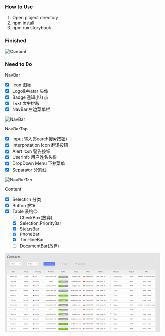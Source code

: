 ### How to Use
1. Open project directory
2. npm install
3. npm run storybook

### Finished

![Content](./public/gif/CRMApp.gif)

### Need to Do

NavBar
- [x] Icon 图标
- [x] Logo&Avatar 头像
- [x] Badge 通知小红点
- [x] Text 文字排版
- [x] NavBar 左边菜单栏

![NavBar](https://user-images.githubusercontent.com/44597440/104077387-883e1f80-51e7-11eb-9b11-e9396d864bd3.gif)

NavBarTop
- [X] Input 输入(Search搜索按钮)
- [X] Interpretation Icon 翻译按钮
- [X] Alert Icon 警告按钮
- [X] UserInfo 用户姓名头像
- [X] DropDown Menu 下拉菜单
- [X] Separator 分割线

![NavBarTop](https://user-images.githubusercontent.com/44597440/104077429-aad03880-51e7-11eb-822b-717c4fbedc6b.gif)

Content
- [X] Selection 分类
- [X] Button 按钮
- [X] Table 表格😔
    - [ ] CheckBox(放弃)
    - [X] Selection.PriorityBar
    - [X] StatusBar
    - [X] PhoneBar
    - [X] TimelineBar
    - [ ] DocumentBar(放弃)
    
![Content](./public/gif/Content.gif)
